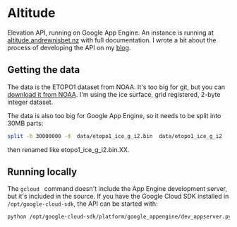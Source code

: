 # Altitude

Elevation API, running on Google App Engine. An instance is running at [altitude.andrewnisbet.nz](https://altitude.andrewnisbet.nz/) with full documentation. I wrote a bit about the process of developing the API on my [blog](https://www.andrewnisbet.nz/blog/elevation-api).

## Getting the data

The data is the ETOPO1 dataset from NOAA. It's too big for git, but you can [download it from NOAA](https://www.ngdc.noaa.gov/mgg/global/relief/ETOPO1/data/ice_surface/grid_registered/binary/etopo1_ice_g_i2.zip). I'm using the ice surface, grid registered, 2-byte integer dataset.

The data is also too big for Google App Engine, so it needs to be split into 30MB parts:

```bash
split -b 30000000 -d  data/etopo1_ice_g_i2.bin  data/etopo1_ice_g_i2
``` 

then renamed like etopo1_ice_g_i2.bin.XX.

## Running locally

The `gcloud ` command doesn't include the App Engine development server, but it's included in the source. If you have the Google Cloud SDK installed in `/opt/google-cloud-sdk`, the API can be started with:

```bash
python /opt/google-cloud-sdk/platform/google_appengine/dev_appserver.py ./app.yaml
```
